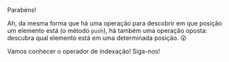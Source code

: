 Parabéns!

Ah, da mesma forma que há uma operação para descobrir em que posição um elemento está (o método `push`), há também uma operação oposta: descubra qual elemento está em uma determinada posição. :open_mouth:

Vamos conhecer o operador de indexação! Siga-nos!
